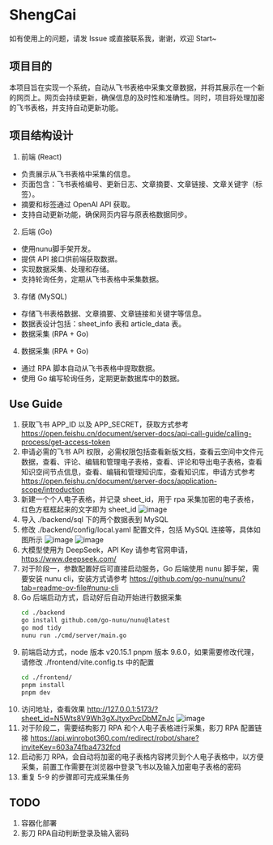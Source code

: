 # ShengCai

如有使用上的问题，请发 Issue 或直接联系我，谢谢，欢迎 Start~

## 项目目的

本项目旨在实现一个系统，自动从飞书表格中采集文章数据，并将其展示在一个新的网页上。网页会持续更新，确保信息的及时性和准确性。同时，项目将处理加密的飞书表格，并支持自动更新功能。  

## 项目结构设计

1. 前端 (React)
* 负责展示从飞书表格中采集的信息。
* 页面包含：飞书表格编号、更新日志、文章摘要、文章链接、文章关键字（标签）。
* 摘要和标签通过 OpenAI API 获取。
* 支持自动更新功能，确保网页内容与原表格数据同步。

2. 后端 (Go)
* 使用nunu脚手架开发。
* 提供 API 接口供前端获取数据。
* 实现数据采集、处理和存储。
* 支持轮询任务，定期从飞书表格中采集数据。

3. 存储 (MySQL)
* 存储飞书表格数据、文章摘要、文章链接和关键字等信息。
* 数据表设计包括：sheet_info 表和 article_data 表。
* 数据采集 (RPA + Go)

4. 数据采集 (RPA + Go)
* 通过 RPA 脚本自动从飞书表格中提取数据。
* 使用 Go 编写轮询任务，定期更新数据库中的数据。

## Use Guide

1. 获取飞书 APP_ID 以及 APP_SECRET，获取方式参考 https://open.feishu.cn/document/server-docs/api-call-guide/calling-process/get-access-token  
2. 申请必需的飞书 API 权限，必需权限包括查看新版文档，查看云空间中文件元数据，查看、评论、编辑和管理电子表格，查看、评论和导出电子表格，查看知识空间节点信息，查看、编辑和管理知识库，查看知识库，申请方式参考 https://open.feishu.cn/document/server-docs/application-scope/introduction  
3. 新建一个个人电子表格，并记录 sheet_id，用于 rpa 采集加密的电子表格，红色方框框起来的文字即为 sheet_id
   ![image](https://github.com/user-attachments/assets/e3e4ca09-6ad7-4de1-824c-b3c42670b37f)
4. 导入 ./backend/sql 下的两个数据表到 MySQL
5. 修改 ./backend/config/local.yaml 配置文件，包括 MySQL 连接等，具体如图所示
  ![image](https://github.com/user-attachments/assets/32a5dadf-40f7-4bba-a2c2-c4b8dbbb0a69)
  ![image](https://github.com/user-attachments/assets/b782fc4a-e486-459c-b51b-51a3ab850527)
6. 大模型使用为 DeepSeek，API Key 请参考官网申请，https://www.deepseek.com/
7. 对于阶段一，参数配置好后可直接启动服务，Go 后端使用 nunu 脚手架，需要安装 nunu cli，安装方式请参考 https://github.com/go-nunu/nunu?tab=readme-ov-file#nunu-cli
8. Go 后端启动方式，启动好后自动开始进行数据采集
   ```bash
   cd ./backend
   go install github.com/go-nunu/nunu@latest
   go mod tidy
   nunu run ./cmd/server/main.go
   ```
9. 前端启动方式，node 版本 v20.15.1 pnpm 版本 9.6.0，如果需要修改代理，请修改 ./frontend/vite.config.ts 中的配置
   ```bash
   cd ./frontend/
   pnpm install
   pnpm dev
   ```
10. 访问地址，查看效果 http://127.0.0.1:5173/?sheet_id=N5Wts8V9Wh3gXJtyxPvcDbMZnJc
  ![image](https://github.com/user-attachments/assets/08e1dcc2-6d3b-4a89-96dd-16614f6bdf2f)
11. 对于阶段二，需要结构影刀 RPA 和个人电子表格进行采集，影刀 RPA 配置链接 https://api.winrobot360.com/redirect/robot/share?inviteKey=603a74fba4732fcd
12. 启动影刀 RPA，会自动将加密的电子表格内容拷贝到个人电子表格中，以方便采集，前置工作需要在浏览器中登录飞书以及输入加密电子表格的密码
13. 重复 5-9 的步骤即可完成采集任务

## TODO
1. 容器化部署
2. 影刀 RPA自动判断登录及输入密码
